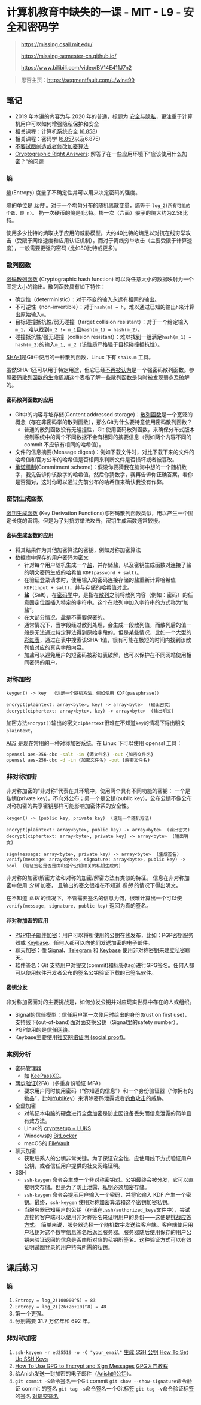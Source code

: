 # 计算机教育中缺失的一课 - MIT - L9 - 安全和密码学

> https://missing.csail.mit.edu/
>
> https://missing-semester-cn.github.io/
>
> https://www.bilibili.com/video/BV14E411J7n2

> 思否主页：https://segmentfault.com/u/wine99

## 笔记

- 2019 年本讲的内容为与 2020 年的普通，标题为 [安全与隐私](https://missing-semester-cn.github.io/2019/security/)，更注重于计算机用户可以如何增强隐私保护和安全
- 相关课程：计算机系统安全 ([6.858](https://css.csail.mit.edu/6.858/))
- 相关课程：密码学 ([6.857](https://courses.csail.mit.edu/6.857/)以及6.875)
- [不要试图创造或者修改加密算法](https://www.schneier.com/blog/archives/2015/05/amateurs_produc.html)
- [Cryptographic Right Answers](https://latacora.micro.blog/2018/04/03/cryptographic-right-answers.html): 解答了在一些应用环境下“应该使用什么加密？”的问题

### 熵

[熵](https://en.wikipedia.org/wiki/Entropy_(information_theory))(Entropy) 度量了不确定性并可以用来决定密码的强度。

熵的单位是 _比特_ 。对于一个均匀分布的随机离散变量，熵等于 `log_2(所有可能的个数，即 n)`。 扔一次硬币的熵是1比特。掷一次（六面）骰子的熵大约为2.58比特。

使用多少比特的熵取决于应用的威胁模型。大约40比特的熵足以对抗在线穷举攻击（受限于网络速度和应用认证机制）。而对于离线穷举攻击（主要受限于计算速度），一般需要更强的密码 (比如80比特或更多)。

### 散列函数

[密码散列函数](https://en.wikipedia.org/wiki/Cryptographic_hash_function) (Cryptographic hash function) 可以将任意大小的数据映射为一个固定大小的输出。散列函数具有如下特性：

*   确定性（deterministic）：对于不变的输入永远有相同的输出。
*   不可逆性（non-invertible）：对于`hash(m) = h`，难以通过已知的输出`h`来计算出原始输入`m`。
*   目标碰撞抵抗性/弱无碰撞（target collision resistant）：对于一个给定输入`m_1`，难以找到`m_2 != m_1`且`hash(m_1) = hash(m_2)`。
*   碰撞抵抗性/强无碰撞（collision resistant）：难以找到一组满足`hash(m_1) = hash(m_2)`的输入`m_1, m_2`（该性质严格强于目标碰撞抵抗性）。


[SHA-1](https://en.wikipedia.org/wiki/SHA-1)是Git中使用的一种散列函数，Linux 下有 `sha1sum` 工具。

虽然SHA-1还可以用于特定用途，但它已经[不再被认为](https://shattered.io/)是一个强密码散列函数。参照[密码散列函数的生命周期](https://valerieaurora.org/hash.html)这个表格了解一些散列函数是何时被发现弱点及破解的。

#### 密码散列函数的应用

*   Git中的内容寻址存储(Content addressed storage)：[散列函数](https://en.wikipedia.org/wiki/Hash_function)是一个宽泛的概念（存在非密码学的散列函数），那么Git为什么要特意使用密码散列函数？
    *   普通的散列函数没有无碰撞性，Git 使用密码散列函数，来确保分布式版本控制系统中的两个不同数据不会有相同的摘要信息（例如两个内容不同的 commit 不应该有相同的哈希值）。
*   文件的信息摘要(Message digest)：例如下载文件时，对比下载下来的文件的哈希值和官方公布的哈希值是否相同来判断文件是否损坏或者被篡改。
*   [承诺机制](https://en.wikipedia.org/wiki/Commitment_scheme)(Commitment scheme)：假设你要猜我在脑海中想的一个随机数字，我先告诉你该数字的哈希值，然后你猜数字，我再告诉你正确答案，看你是否猜对，这时你可以通过先前公布的哈希值来确认我没有作弊。

### 密钥生成函数

[密钥生成函数](https://en.wikipedia.org/wiki/Key_derivation_function) (Key Derivation Functions)与密码散列函数类似，用以产生一个固定长度的密钥。但是为了对抗穷举法攻击，密钥生成函数通常较慢。

#### 密码生成函数的应用

- 将其结果作为其他加密算法的密钥，例如对称加密算法
- 数据库中保存的用户密码为密文
    - 针对每个用户随机生成一个[盐](https://en.wikipedia.org/wiki/Salt_(cryptography))，并存储盐，以及密钥生成函数对连接了盐的明文密码生成的哈希值 `KDF(password + salt)`。
    - 在验证登录请求时，使用输入的密码连接存储的盐重新计算哈希值`KDF(input + salt)`，并与存储的哈希值对比。
    - **盐**（Salt），在[密码学](https://zh.wikipedia.org/wiki/%E5%AF%86%E7%A0%81%E5%AD%A6 "密码学")中，是指在[散列](https://zh.wikipedia.org/wiki/%E6%95%A3%E5%88%97 "散列")之前将散列内容（例如：密码）的任意固定位置插入特定的字符串。这个在散列中加入字符串的方式称为“加盐”。
    - 在大部分情况，盐是不需要保密的。
    - 通常情况下，当字段经过散列处理，会生成一段散列值，而散列后的值一般是无法通过特定算法得到原始字段的。但是某些情况，比如一个大型的[彩虹表](https://zh.wikipedia.org/wiki/%E5%BD%A9%E8%99%B9%E8%A1%A8 "彩虹表")，通过在表中搜索该SHA-1值，很有可能在极短的时间内找到该散列值对应的真实字段内容。
    - 加盐可以避免用户的短密码被彩虹表破解，也可以保护在不同网站使用相同密码的用户。

### 对称加密

```
keygen() -> key  （这是一个随机方法，例如使用 KDF(passphrase)）

encrypt(plaintext: array<byte>, key) -> array<byte>  (输出密文)
decrypt(ciphertext: array<byte>, key) -> array<byte>  (输出明文)
```

加密方法`encrypt()`输出的密文`ciphertext`很难在不知道`key`的情况下得出明文`plaintext`。

[AES](https://en.wikipedia.org/wiki/Advanced_Encryption_Standard) 是现在常用的一种对称加密系统。在 Linux 下可以使用 openssl 工具：

```bash
openssl aes-256-cbc -salt -in {源文件名} -out {加密文件名}
openssl aes-256-cbc -d -in {加密文件名} -out {解密文件名}
```

### 非对称加密

非对称加密的“非对称”代表在其环境中，使用两个具有不同功能的密钥： 一个是私钥(private key)，不向外公布；另一个是公钥(public key)，公布公钥不像公布对称加密的共享密钥那样可能影响加密体系的安全性。

```
keygen() -> (public key, private key)  (这是一个随机方法)

encrypt(plaintext: array<byte>, public key) -> array<byte>  (输出密文)
decrypt(ciphertext: array<byte>, private key) -> array<byte>  (输出明文)

sign(message: array<byte>, private key) -> array<byte>  (生成签名)
verify(message: array<byte>, signature: array<byte>, public key) -> bool  (验证签名是否是由和这个公钥相关的私钥生成的)
```

非对称的加密/解密方法和对称的加密/解密方法有类似的特征。
信息在非对称加密中使用 _公钥_ 加密， 且输出的密文很难在不知道 _私钥_ 的情况下得出明文。

在不知道 _私钥_ 的情况下，不管需要签名的信息为何，很难计算出一个可以使 `verify(message, signature, public key)` 返回为真的签名。

#### 非对称加密的应用

*   [PGP电子邮件加密](https://en.wikipedia.org/wiki/Pretty_Good_Privacy)：用户可以将所使用的公钥在线发布，比如：PGP密钥服务器或 [Keybase](https://keybase.io/)。任何人都可以向他们发送加密的电子邮件。
*   聊天加密：像 [Signal](https://signal.org/)、[Telegram](https://telegram.org/) 和 [Keybase](https://keybase.io/) 使用非对称密钥来建立私密聊天。
*   软件签名：Git 支持用户对提交(commit)和标签(tag)进行GPG签名。任何人都可以使用软件开发者公布的签名公钥验证下载的已签名软件。

#### 密钥分发

非对称加密面对的主要挑战是，如何分发公钥并对应现实世界中存在的人或组织。

- Signal的信任模型：信任用户第一次使用时给出的身份(trust on first use)，支持线下(out-of-band)面对面交换公钥（Signal里的safety number）。
- PGP使用的是[信任网络](https://en.wikipedia.org/wiki/Web_of_trust)。
- Keybase主要使用[社交网络证明 (social proof)](https://keybase.io/blog/chat-apps-softer-than-tofu)。

### 案例分析

- 密码管理器
    - 如 [KeePassXC](https://keepassxc.org/)。
- [两步验证](https://en.wikipedia.org/wiki/Multi-factor_authentication)(2FA)（多重身份验证 MFA）
    - 要求用户同时使用密码（“你知道的信息”）和一个身份验证器（“你拥有的物品”，比如[YubiKey](https://www.yubico.com/)）来消除密码泄露或者[钓鱼攻击](https://en.wikipedia.org/wiki/Phishing)的威胁。
- 全盘加密
    - 对笔记本电脑的硬盘进行全盘加密是防止因设备丢失而信息泄露的简单且有效方法。
    - Linux的 [cryptsetup + LUKS](https://wiki.archlinux.org/index.php/Dm-crypt/Encrypting_a_non-root_file_system)
    - Windows的 [BitLocker](https://fossbytes.com/enable-full-disk-encryption-windows-10/)
    - macOS的 [FileVault](https://support.apple.com/en-us/HT204837)
- 聊天加密
    - 获取联系人的公钥非常关键。为了保证安全性，应使用线下方式验证用户公钥，或者信任用户提供的社交网络证明。
- SSH
    - `ssh-keygen` 命令会生成一个非对称密钥对。公钥最终会被分发，它可以直接明文存储。但是为了防止泄露，私钥必须加密存储。
    - `ssh-keygen` 命令会提示用户输入一个密码，并将它输入 KDF 产生一个密钥。最终，`ssh-keygen` 使用对称加密算法和这个密钥加密私钥。
    - 当服务器已知用户的公钥（存储在`.ssh/authorized_keys`文件中），尝试连接的客户端可以使用非对称签名来证明用户的身份——这便是[挑战应答方式](https://en.wikipedia.org/wiki/Challenge%E2%80%93response_authentication)。 简单来说，服务器选择一个随机数字发送给客户端。客户端使用用户私钥对这个数字信息签名后返回服务器。服务器随后使用保存的用户公钥来验证返回的信息是否由所对应的私钥所签名。这种验证方式可以有效证明试图登录的用户持有所需的私钥。

## 课后练习

### 熵

1. `Entropy = log_2(100000^5) = 83`
2. `Entropy = log_2((26+26+10)^8) = 48`
3. 第一个更强。
4. 分别需要 31.7 万亿年和 692 年。

### 非对称加密

1.  `ssh-keygen -r ed25519 -o -C "your_email"`
    [生成 SSH 公钥](https://git-scm.com/book/zh/v2/服务器上的-Git-生成-SSH-公钥)
    [How To Set Up SSH Keys](https://www.digitalocean.com/community/tutorials/how-to-set-up-ssh-keys-2)
2.  [How To Use GPG to Encrypt and Sign Messages](https://www.digitalocean.com/community/tutorials/how-to-use-gpg-to-encrypt-and-sign-messages)
    [GPG入门教程](http://www.ruanyifeng.com/blog/2013/07/gpg.html)
3.  给Anish发送一封加密的电子邮件（[Anish的公钥](https://keybase.io/anish)）。
4.  `git commit -S`命令签名一个Git commit
    `git show --show-signature`命令验证 commit 的签名
    `git tag -s`命令签名一个Git标签
    `git tag -v`命令验证标签的签名
    [对提交签名](https://docs.github.com/cn/github/authenticating-to-github/signing-commits)

